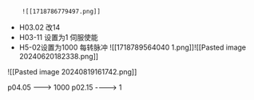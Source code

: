 		![[1718786779497.png]]
- H03.02  改14
- H03-11 设置为1             伺服使能
- H5-02设置为1000          每转脉冲
![[1718789564040 1.png]]![[Pasted image 20240620182338.png]]

![[Pasted image 20240819161742.png]]



p04.05 ---> 1000
p02.15 ----> 1